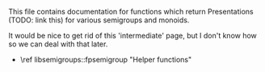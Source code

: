 <!--
Distributed under the terms of the GPL license version 3.

The full license is in the file LICENSE, distributed with this
software.
-->

This file contains documentation for functions which return Presentations
(TODO: link this) for various semigroups and monoids.

It would be nice to get rid of this 'intermediate' page,
but I don't know how so we can deal with that later.

* \ref libsemigroups::fpsemigroup "Helper functions"
